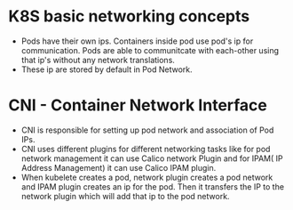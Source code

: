 # K8S basic networking concepts

- Pods have their own ips. Containers inside pod use pod's ip for communication. Pods are able to communitcate with each-other using that ip's without any network translations.
- These ip are stored by default in Pod Network.

# CNI - Container Network Interface

- CNI is responsible for setting up pod network and association of Pod IPs.
- CNI uses different plugins for different networking tasks like for pod network management it can use Calico network Plugin and for IPAM( IP Address Management) it can use Calico IPAM plugin.
- When kubelete creates a pod, network plugin creates a pod network and IPAM plugin creates an ip for the pod. Then it transfers the IP to the network plugin which will add that ip to the pod network.

  
